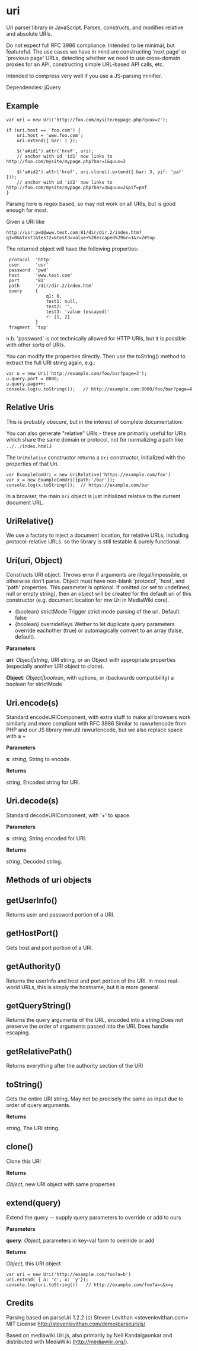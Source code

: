 # uri

Uri parser library in JavaScript. Parses, constructs, and modifies relative and absolute URIs.

Do not expect full RFC 3986 compliance. Intended to be minimal, but featureful.
The use cases we have in mind are constructing 'next page' or 'previous page' URLs,
detecting whether we need to use cross-domain proxies for an API, constructing
simple URL-based API calls, etc.

Intended to compress very well if you use a JS-parsing minifier.

Dependencies: jQuery

## Example

    var uri = new Uri('http://foo.com/mysite/mypage.php?quux=2');

    if (uri.host == 'foo.com') {
        uri.host = 'www.foo.com';
        uri.extend({ bar: 1 });

        $('a#id1').attr('href', uri);
        // anchor with id 'id1' now links to http://foo.com/mysite/mypage.php?bar=1&quux=2

        $('a#id2').attr('href', uri.clone().extend({ bar: 3, pif: 'paf' }));
        // anchor with id 'id2' now links to http://foo.com/mysite/mypage.php?bar=3&quux=2&pif=paf
    }

Parsing here is regex based, so may not work on all URIs, but is good enough for most.

Given a URI like

    http://usr:pwd@www.test.com:81/dir/dir.2/index.htm?q1=0&&test1&test2=&test3=value+%28escaped%29&r=1&r=2#top

The returned object will have the following properties:

     protocol  'http'
     user      'usr'
     password  'pwd'
     host      'www.test.com'
     port      '81'
     path      '/dir/dir.2/index.htm'
     query     {
                   q1: 0,
                   test1: null,
                   test2: '',
                   test3: 'value (escaped)'
                   r: [1, 2]
               }
     fragment  'top'

n.b. 'password' is not technically allowed for HTTP URIs, but it is possible with other
sorts of URIs.

You can modify the properties directly. Then use the toString() method to extract the
full URI string again, e.g.:

    var u = new Uri('http://example.com/foo/bar?page=3');
    u.query.port = 8080;
    u.query.page++;
    console.log(u.toString());   // http://example.com:8080/foo/bar?page=4

## Relative Uris

This is probably obscure, but in the interest of complete documentation:

You can also generate "relative" URIs - these are primarily useful for URIs which share the same
domain or protocol, not for normalizing a path like `../../index.html`.i

The `UriRelative` constructor returns a `Uri` constructor, initialized with the properties of that
Uri.

    var ExampleComUri = new UriRelative('https://example.com/foo')
    var x = new ExampleComUri({path:'/bar'});
    console.log(x.toString());  // https://example.com/bar

In a browser, the main `Uri` object is just initialized relative to the current document URL.

UriRelative()
-------------
We use a factory to inject a document location, for relative URLs, including protocol-relative URLs.
so the library is still testable & purely functional.


Uri(uri, Object)
----------------
Constructs URI object. Throws error if arguments are illegal/impossible, or otherwise don't parse.
Object must have non-blank 'protocol', 'host', and 'path' properties.
This parameter is optional. If omitted (or set to undefined, null or empty string), then an object will be created
for the default uri of this constructor (e.g. document.location for mw.Uri in MediaWiki core).
- {boolean} strictMode Trigger strict mode parsing of the url. Default: false
- {boolean} overrideKeys Wether to let duplicate query parameters override eachother (true) or automagically
convert to an array (false, default).


**Parameters**

**uri**:  *Object|string*,  URI string, or an Object with appropriate properties (especially another URI object to clone).

**Object**:  *Object|boolean*,  with options, or (backwards compatibility) a boolean for strictMode

Uri.encode(s)
---------
Standard encodeURIComponent, with extra stuff to make all browsers work similarly and more compliant with RFC 3986
Similar to rawurlencode from PHP and our JS library mw.util.rawurlencode, but we also replace space with a +


**Parameters**

**s**:  *string*,  String to encode.

**Returns**

*string*,  Encoded string for URI.

Uri.decode(s)
---------
Standard decodeURIComponent, with '+' to space.


**Parameters**

**s**:  *string*,  String encoded for URI.

**Returns**

*string*,  Decoded string.


## Methods of uri objects

getUserInfo()
-------------
Returns user and password portion of a URI.


getHostPort()
-------------
Gets host and port portion of a URI.


getAuthority()
--------------
Returns the userInfo and host and port portion of the URI.
In most real-world URLs, this is simply the hostname, but it is more general.


getQueryString()
----------------
Returns the query arguments of the URL, encoded into a string
Does not preserve the order of arguments passed into the URI. Does handle escaping.


getRelativePath()
-----------------
Returns everything after the authority section of the URI


toString()
----------
Gets the entire URI string. May not be precisely the same as input due to order of query arguments.


**Returns**

*string*,  The URI string.

clone()
-------
Clone this URI


**Returns**

*Object*,  new URI object with same properties

extend(query)
-------------
Extend the query -- supply query parameters to override or add to ours


**Parameters**

**query**:  *Object*,  parameters in key-val form to override or add

**Returns**

*Object*,  this URI object

    var uri = new Uri('http://example.com/foo?a=b')
    uri.extend( { a: 'c', x: 'y'});
    console.log(uri.toString())   // http://example.com/foo?a=c&x=y 




## Credits

Parsing based on parseUri 1.2.2 (c) Steven Levithan <stevenlevithan.com> MIT License
http://stevenlevithan.com/demo/parseuri/js/

Based on mediawiki.Uri.js, also primarily by Neil Kandalgaonkar and distributed with MediaWiki
(http://mediawiki.org/).
 
